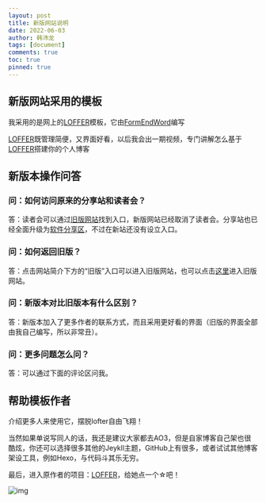 ```yaml
---
layout: post
title: 新版网站说明
date: 2022-06-03
author: 韩沛龙
tags: [document]
comments: true
toc: true
pinned: true
---
```

## 新版网站采用的模板

我采用的是网上的[LOFFER](https://github.com/FromEndWorld/LOFFER)模板，它由[FormEndWord](https://github.com/FromEndWorld)编写

[LOFFER](https://github.com/FromEndWorld/LOFFER)既管理简便，又界面好看，以后我会出一期视频，专门讲解怎么基于[LOFFER](https://github.com/FromEndWorld/LOFFER)搭建你的个人博客

## 新版本操作问答

### 问：如何访问原来的分享站和读者会？

答：读者会可以通过[旧版网站](https://www.longz7z8.com.cn)找到入口，新版网站已经取消了读者会。分享站也已经全面升级为[软件分享区](https://app-win.longz7z8.com.cn)，不过在新站还没有设立入口。

### 问：如何返回旧版？

答：点击网站简介下方的“旧版”入口可以进入旧版网站，也可以点击[这里](https://www.longz7z8.com.cn)进入旧版网站。

### 问：新版本对比旧版本有什么区别？

答：新版本加入了更多作者的联系方式，而且采用更好看的界面（旧版的界面全部由我自己编写，所以非常丑）。

### 问：更多问题怎么问？

答：可以通过下面的评论区问我。

## 帮助模板作者

介绍更多人来使用它，摆脱lofter自由飞翔！

当然如果单说写同人的话，我还是建议大家都去AO3，但是自家博客自己架也很酷炫，你还可以选择很多其他的Jeykll主题，GitHub上有很多，或者试试其他博客架设工具，例如Hexo，与代码斗其乐无穷。

最后，进入原作者的项目：[LOFFER](https://github.com/FromEndWorld/LOFFER)，给她点一个☆吧！

![img](https://raw.githubusercontent.com/FromEndWorld/LOFFER/master/images/givemefive.png)
